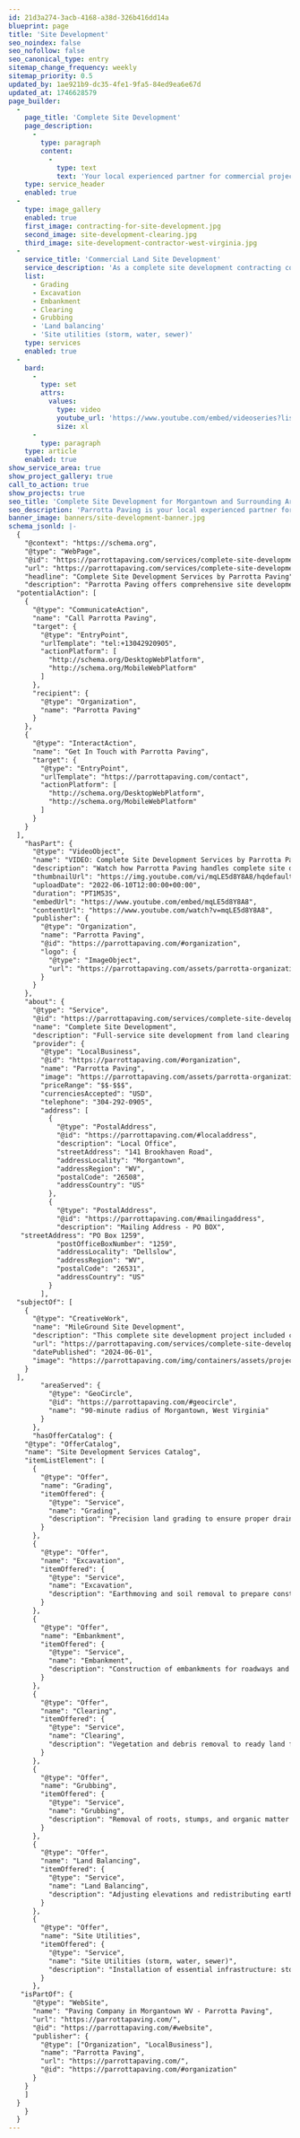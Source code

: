 ```yaml
---
id: 21d3a274-3acb-4168-a38d-326b416dd14a
blueprint: page
title: 'Site Development'
seo_noindex: false
seo_nofollow: false
seo_canonical_type: entry
sitemap_change_frequency: weekly
sitemap_priority: 0.5
updated_by: 1ae921b9-dc35-4fe1-9fa5-84ed9ea6e67d
updated_at: 1746628579
page_builder:
  -
    page_title: 'Complete Site Development'
    page_description:
      -
        type: paragraph
        content:
          -
            type: text
            text: 'Your local experienced partner for commercial projects.'
    type: service_header
    enabled: true
  -
    type: image_gallery
    enabled: true
    first_image: contracting-for-site-development.jpg
    second_image: site-development-clearing.jpg
    third_image: site-development-contractor-west-virginia.jpg
  -
    service_title: 'Commercial Land Site Development'
    service_description: 'As a complete site development contracting company, we''re equipped for any earth-moving job in the Morgantown and tri-state area.'
    list:
      - Grading
      - Excavation
      - Embankment
      - Clearing
      - Grubbing
      - 'Land balancing'
      - 'Site utilities (storm, water, sewer)'
    type: services
    enabled: true
  -
    bard:
      -
        type: set
        attrs:
          values:
            type: video
            youtube_url: 'https://www.youtube.com/embed/videoseries?list=PLumyfDTOC-q5yziybqSGd6caVLe0UssMR'
            size: xl
      -
        type: paragraph
    type: article
    enabled: true
show_service_area: true
show_project_gallery: true
call_to_action: true
show_projects: true
seo_title: 'Complete Site Development for Morgantown and Surrounding Areas'
seo_description: 'Parrotta Paving is your local experienced partner for commercial complete site development projects. Call us today at 304-292-0905.'
banner_image: banners/site-development-banner.jpg
schema_jsonld: |-
  {
    "@context": "https://schema.org",
    "@type": "WebPage",
    "@id": "https://parrottapaving.com/services/complete-site-development/#webpage",
    "url": "https://parrottapaving.com/services/complete-site-development",
    "headline": "Complete Site Development Services by Parrotta Paving",
    "description": "Parrotta Paving offers comprehensive site development solutions including excavation, grading, stormwater, utilities, and paving for both residential and commercial clients.",
  "potentialAction": [
    {
      "@type": "CommunicateAction",
      "name": "Call Parrotta Paving",
      "target": {
        "@type": "EntryPoint",
        "urlTemplate": "tel:+13042920905",
        "actionPlatform": [
          "http://schema.org/DesktopWebPlatform",
          "http://schema.org/MobileWebPlatform"
        ]
      },
      "recipient": {
        "@type": "Organization",
        "name": "Parrotta Paving"
      }
    },
    {
      "@type": "InteractAction",
      "name": "Get In Touch with Parrotta Paving",
      "target": {
        "@type": "EntryPoint",
        "urlTemplate": "https://parrottapaving.com/contact",
        "actionPlatform": [
          "http://schema.org/DesktopWebPlatform",
          "http://schema.org/MobileWebPlatform"
        ]
      }
    }
  ],
    "hasPart": {
      "@type": "VideoObject",
      "name": "VIDEO: Complete Site Development Services by Parrotta Paving",
      "description": "Watch how Parrotta Paving handles complete site development from excavation to final asphalt. A full-service solution for commercial and residential projects.",
      "thumbnailUrl": "https://img.youtube.com/vi/mqLE5d8Y8A8/hqdefault.jpg",
      "uploadDate": "2022-06-10T12:00:00+00:00",
      "duration": "PT1M53S",
      "embedUrl": "https://www.youtube.com/embed/mqLE5d8Y8A8",
      "contentUrl": "https://www.youtube.com/watch?v=mqLE5d8Y8A8",
      "publisher": {
        "@type": "Organization",
        "name": "Parrotta Paving",
        "@id": "https://parrottapaving.com/#organization",
        "logo": {
          "@type": "ImageObject",
          "url": "https://parrottapaving.com/assets/parrotta-organizational-logo.jpg"
        }
      }
    },
    "about": {
      "@type": "Service",
      "@id": "https://parrottapaving.com/services/complete-site-development#service",
      "name": "Complete Site Development",
      "description": "Full-service site development from land clearing and excavation to final paving.",
      "provider": {
        "@type": "LocalBusiness",
        "@id": "https://parrottapaving.com/#organization",
        "name": "Parrotta Paving",
        "image": "https://parrottapaving.com/assets/parrotta-organizational-logo.jpg",
        "priceRange": "$$-$$$",
        "currenciesAccepted": "USD",
        "telephone": "304-292-0905",
        "address": [
          {
            "@type": "PostalAddress",
            "@id": "https://parrottapaving.com/#localaddress",
            "description": "Local Office",
            "streetAddress": "141 Brookhaven Road",
            "addressLocality": "Morgantown",
            "addressRegion": "WV",
            "postalCode": "26508",
            "addressCountry": "US"
          },
          {
            "@type": "PostalAddress",
            "@id": "https://parrottapaving.com/#mailingaddress",
            "description": "Mailing Address - PO BOX",
   "streetAddress": "PO Box 1259",
            "postOfficeBoxNumber": "1259",
            "addressLocality": "Dellslow",
            "addressRegion": "WV",
            "postalCode": "26531",
            "addressCountry": "US"
          }
        ],
  "subjectOf": [
    {
      "@type": "CreativeWork",
      "name": "MileGround Site Development",
      "description": "This complete site development project included clearing, grubbing, grading, excavation, embankment, land balancing, and storm/water/sewer utility installation for a commercial site in the MileGround area.",
      "url": "https://parrottapaving.com/services/complete-site-development",
      "datePublished": "2024-06-01",
      "image": "https://parrottapaving.com/img/containers/assets/projects/DJI_0015-crop.jpg/6e6b99805a786c5a88039111ed1697a5.jpg"
    }
  ],
        "areaServed": {
          "@type": "GeoCircle",
          "@id": "https://parrottapaving.com/#geocircle",
          "name": "90-minute radius of Morgantown, West Virginia"
        }
      },
      "hasOfferCatalog": {
    "@type": "OfferCatalog",
    "name": "Site Development Services Catalog",
    "itemListElement": [
      {
        "@type": "Offer",
        "name": "Grading",
        "itemOffered": {
          "@type": "Service",
          "name": "Grading",
          "description": "Precision land grading to ensure proper drainage and foundation preparation."
        }
      },
      {
        "@type": "Offer",
        "name": "Excavation",
        "itemOffered": {
          "@type": "Service",
          "name": "Excavation",
          "description": "Earthmoving and soil removal to prepare construction-ready sites."
        }
      },
      {
        "@type": "Offer",
        "name": "Embankment",
        "itemOffered": {
          "@type": "Service",
          "name": "Embankment",
          "description": "Construction of embankments for roadways and terrain elevation control."
        }
      },
      {
        "@type": "Offer",
        "name": "Clearing",
        "itemOffered": {
          "@type": "Service",
          "name": "Clearing",
          "description": "Vegetation and debris removal to ready land for development."
        }
      },
      {
        "@type": "Offer",
        "name": "Grubbing",
        "itemOffered": {
          "@type": "Service",
          "name": "Grubbing",
          "description": "Removal of roots, stumps, and organic matter post-clearing."
        }
      },
      {
        "@type": "Offer",
        "name": "Land Balancing",
        "itemOffered": {
          "@type": "Service",
          "name": "Land Balancing",
          "description": "Adjusting elevations and redistributing earth for a level, usable site."
        }
      },
      {
        "@type": "Offer",
        "name": "Site Utilities",
        "itemOffered": {
          "@type": "Service",
          "name": "Site Utilities (storm, water, sewer)",
          "description": "Installation of essential infrastructure: storm drains, water lines, and sewer systems."
        }
      },
   "isPartOf": {
      "@type": "WebSite",
      "name": "Paving Company in Morgantown WV - Parrotta Paving",
      "url": "https://parrottapaving.com/",
      "@id": "https://parrottapaving.com/#website",
      "publisher": {
        "@type": ["Organization", "LocalBusiness"],
        "name": "Parrotta Paving",
        "url": "https://parrottapaving.com/",
        "@id": "https://parrottapaving.com/#organization"
      }
    }
    ]
  }
    }
  }
---
```

